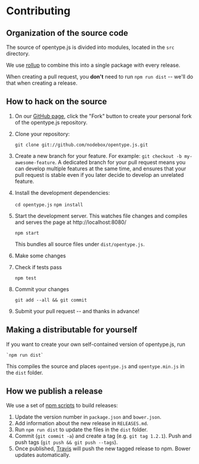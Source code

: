 # Contributing

## Organization of the source code

The source of opentype.js is divided into modules, located in the `src` directory.

We use [rollup](https://rollupjs.org/) to combine this into a single package with every release.

When creating a pull request, you **don't** need to run `npm run dist` -- we'll do that when creating a release.

## How to hack on the source

1. On our [GitHub page](https://github.com/nodebox/opentype.js), click the "Fork" button to create your personal fork
   of the opentype.js repository.

2. Clone your repository:

    `git clone git://github.com/nodebox/opentype.js.git`

3. Create a new branch for your feature. For example: `git checkout -b my-awesome-feature`.
    A dedicated branch for your pull request means you can develop multiple features at the same time, and ensures
    that your pull request is stable even if you later decide to develop an unrelated feature.

4. Install the development dependencies:

    `cd opentype.js`
    `npm install`

5. Start the development server. This watches file changes and compiles and serves the page at http://localhost:8080/

    `npm start`

   This bundles all source files under `dist/opentype.js`.

6. Make some changes

7. Check if tests pass

    `npm test`

8. Commit your changes

    `git add --all && git commit`

9. Submit your pull request -- and thanks in advance!

## Making a distributable for yourself

If you want to create your own self-contained version of opentype.js, run

    `npm run dist`

This compiles the source  and places `opentype.js` and `opentype.min.js` in the `dist` folder.

## How we publish a release

We use a set of [npm scripts](https://www.npmjs.org/doc/misc/npm-scripts.html) to build releases:

1. Update the version number in `package.json` and `bower.json`.
2. Add information about the new release in `RELEASES.md`.
3. Run `npm run dist` to update the files in the `dist` folder.
4. Commit (`git commit -a`) and create a tag (e.g. `git tag 1.2.1`). Push and push tags (`git push && git push --tags`).
5. Once published, [Travis](https://travis-ci.org/) will push the new tagged release to npm. Bower updates automatically.
